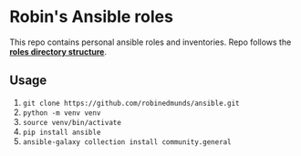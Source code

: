 # Robin's Ansible roles

This repo contains personal ansible roles and inventories. Repo follows the [**roles directory structure**](https://docs.ansible.com/ansible/latest/user_guide/playbooks_reuse_roles.html#role-directory-structure).

## Usage

1. `git clone https://github.com/robinedmunds/ansible.git`
2. `python -m venv venv`
3. `source venv/bin/activate`
4. `pip install ansible`
5. `ansible-galaxy collection install community.general`
